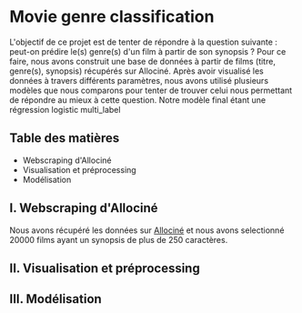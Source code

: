 # Movie genre classification
L'objectif de ce projet est de tenter de répondre à la question suivante : peut-on prédire le(s) genre(s) d'un film à partir de son synopsis ?
Pour ce faire, nous avons construit une base de données à partir de films (titre, genre(s), synopsis) récupérés sur Allociné. Après avoir visualisé les données à travers différents paramètres, nous avons utilisé plusieurs modèles que nous comparons pour tenter de trouver celui nous permettant de répondre au mieux à cette question. 
Notre modèle final étant une régression logistic multi_label

## Table des matières
  * Webscraping d'Allociné
  * Visualisation et préprocessing
  * Modélisation
  
## I. Webscraping d'Allociné
Nous avons récupéré les données sur [Allociné](http://allocine.fr) et nous avons selectionné 20000 films ayant un synopsis de plus de 250 caractères.

## II. Visualisation et préprocessing



## III. Modélisation
